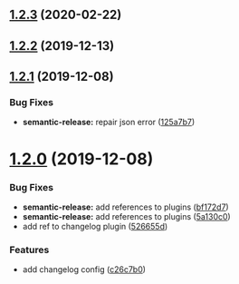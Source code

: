 ## [1.2.3](https://github.com/jmptr/node-icanhazdadjoke-client/compare/v1.2.2...v1.2.3) (2020-02-22)

## [1.2.2](https://github.com/jmptr/node-icanhazdadjoke-client/compare/v1.2.1...v1.2.2) (2019-12-13)

## [1.2.1](https://github.com/jmptr/node-icanhazdadjoke-client/compare/v1.2.0...v1.2.1) (2019-12-08)


### Bug Fixes

* **semantic-release:** repair json error ([125a7b7](https://github.com/jmptr/node-icanhazdadjoke-client/commit/125a7b7d64d559dbfbe30a62ef435c47daafeac2))

# [1.2.0](https://github.com/jmptr/node-icanhazdadjoke-client/compare/v1.1.0...v1.2.0) (2019-12-08)


### Bug Fixes

* **semantic-release:** add references to plugins ([bf172d7](https://github.com/jmptr/node-icanhazdadjoke-client/commit/bf172d73f7db8624b10ee313ec45aa295fcba156))
* **semantic-release:** add references to plugins ([5a130c0](https://github.com/jmptr/node-icanhazdadjoke-client/commit/5a130c011d0385beab1171917752819d2e48571a))
* add ref to changelog plugin ([526655d](https://github.com/jmptr/node-icanhazdadjoke-client/commit/526655de0436db279b2b2c4ab7ca8c7f8a25dfc0))


### Features

* add changelog config ([c26c7b0](https://github.com/jmptr/node-icanhazdadjoke-client/commit/c26c7b0b171be3170f28445542fc833051c67e12))
